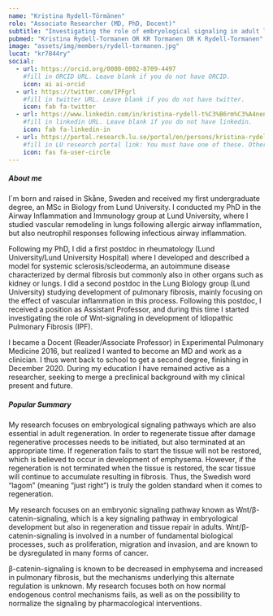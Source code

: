 ```yaml
---
name: "Kristina Rydell-Törmänen"
role: "Associate Researcher (MD, PhD, Docent)"
subtitle: "Investigating the role of embryological signaling in adult lung regeneration"
pubmed: "Kristina Rydell-Tormanen OR KR Tormanen OR K Rydell-Tormanen"
image: "assets/img/members/rydell-tormanen.jpg"
lucat: "kr7844ry"
social:
  - url: https://orcid.org/0000-0002-8709-4497 
    #fill in ORCID URL. Leave blank if you do not have ORCID.
    icon: ai ai-orcid
  - url: https://twitter.com/IPFgrl
    #fill in twitter URL. Leave blank if you do not have twitter.
    icon: fab fa-twitter
  - url: https://www.linkedin.com/in/kristina-rydell-t%C3%B6rm%C3%A4nen-b666a2108/  
    #fill in linkedin URL. Leave blank if you do not have linkedin.
    icon: fab fa-linkedin-in
  - url: https://portal.research.lu.se/portal/en/persons/kristina-rydelltoermanen(402ff9e0-93c1-4385-9928-f51c0e037d1b).html
    #fill in LU research portal link: You must have one of these. Otherwise, leave blank.
    icon: fas fa-user-circle
---
```

##### About me
I´m born and raised in Skåne, Sweden and received my first undergraduate degree, an MSc in Biology from Lund University. I conducted my PhD in the Airway Inflammation and Immunology group at Lund University, where I studied vascular remodeling in lungs following allergic airway inflammation, but also neutrophil responses following infectious airway inflammation. 

Following my PhD, I did a first postdoc in rheumatology (Lund University/Lund University Hospital) where I developed and described a model for systemic sclerosis/scleoderma, an autoimmune disease characterized by dermal fibrosis but commonly also in other organs such as kidney or lungs. I did a second postdoc in the Lung Biology group (Lund University) studying development of pulmonary fibrosis, mainly focusing on the effect of vascular inflammation in this process. Following this postdoc, I received a position as Assistant Professor, and during this time I started investigating the role of Wnt-signaling in development of Idiopathic Pulmonary Fibrosis (IPF). 

I became a Docent (Reader/Associate Professor) in Experimental Pulmonary Medicine 2016, but realized I wanted to become an MD and work as a clinician. I thus went back to school to get a second degree, finishing in December 2020. During my education I have remained active as a researcher, seeking to merge a preclinical background with my clinical present and future. 

##### Popular Summary
My research focuses on embryological signaling pathways which are also essential in adult regeneration. In order to regenerate tissue after damage regenerative processes needs to be initiated, but also terminated at an appropriate time. If regeneration fails to start the tissue will not be restored, which is believed to occur in development of emphysema. However, if the regeneration is not terminated when the tissue is restored, the scar tissue will continue to accumulate resulting in fibrosis. Thus, the Swedish word “lagom” (meaning “just right”) is truly the golden standard when it comes to regeneration.

My research focuses on an embryonic signaling pathway known as Wnt/β-catenin-signaling, which is a key signaling pathway in embryological development but also in regeneration and tissue repair in adults. Wnt/β-catenin-signaling is involved in a number of fundamental biological processes, such as proliferation, migration and invasion, and are known to be dysregulated in many forms of cancer. 

β-catenin-signaling is known to be decreased in emphysema and increased in pulmonary fibrosis, but the mechanisms underlying this alternate regulation is unknown. My research focuses both on how normal endogenous control mechanisms fails, as well as on the possibility to normalize the signaling by pharmacological interventions. 
